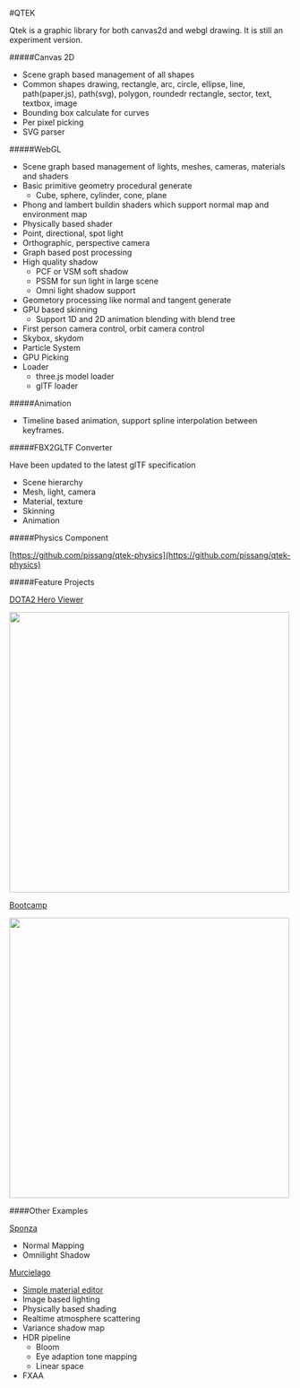 #QTEK

Qtek is a graphic library for both canvas2d and webgl drawing. It is still an experiment version.

#####Canvas 2D
+ Scene graph based management of all shapes
+ Common shapes drawing, rectangle, arc, circle, ellipse, line, path(paper.js), path(svg), polygon, roundedr rectangle, sector, text, textbox, image
+ Bounding box calculate for curves
+ Per pixel picking
+ SVG parser

#####WebGL 

+ Scene graph based management of lights, meshes, cameras, materials and shaders
+ Basic primitive geometry procedural generate
    + Cube, sphere, cylinder, cone, plane
+ Phong and lambert buildin shaders which support normal map and environment map
+ Physically based shader
+ Point, directional, spot light
+ Orthographic, perspective camera
+ Graph based post processing
+ High quality shadow
    + PCF or VSM soft shadow
    + PSSM for sun light in large scene
    + Omni light shadow support
+ Geometory processing like normal and tangent generate
+ GPU based skinning
    + Support 1D and 2D animation blending with blend tree
+ First person camera control, orbit camera control
+ Skybox, skydom
+ Particle System
+ GPU Picking
+ Loader
	+ three.js model loader
	+ glTF loader

#####Animation
+ Timeline based animation, support spline interpolation between keyframes.

#####FBX2GLTF Converter

Have been updated to the latest glTF specification

+ Scene hierarchy
+ Mesh, light, camera
+ Material, texture
+ Skinning
+ Animation

#####Physics Component

[https://github.com/pissang/qtek-physics](https://github.com/pissang/qtek-physics)

#####Feature Projects

[DOTA2 Hero Viewer](https://github.com/pissang/dota2hero)

<a href="http://efe.baidu.com/webgl/dota2hero/#/heroes" target="_blank">
<img src="http://pictures-shenyi.qiniudn.com/dota2hero-2.jpg" width="500px"></img>
</a>

[Bootcamp](https://github.com/pissang/qtek-bootcamp/)

<a href="http://efe.baidu.com/webgl/bootcamp/" target="_blank">
<img src="http://pictures-shenyi.qiniudn.com/bootcamp-1.jpg" width="500px"></img>
</a>

####Other Examples

[Sponza](http://pissang.github.io/qtek/sponza/)

+ Normal Mapping
+ Omnilight Shadow 

[Murcielago](http://pissang.github.io/qtek/murcielago)

+ [Simple material editor](http://pissang.github.io/qtek/murcielago/editor.html)
+ Image based lighting
+ Physically based shading
+ Realtime atmosphere scattering
+ Variance shadow map
+ HDR pipeline
    + Bloom
    + Eye adaption tone mapping
    + Linear space
+ FXAA